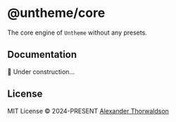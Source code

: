 # @untheme/core

The core engine of `Untheme` without any presets.

## Documentation

🚧 Under construction...

## License

MIT License &copy; 2024-PRESENT [Alexander Thorwaldson](https://github.com/zoobzio)